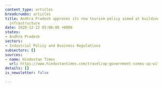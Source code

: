 ```yaml
---
content_type: articles
breadcrumbs: articles
title: Andhra Pradesh approves its new tourism policy aimed at building a robust tourism
  infrastructure
date: 2020-12-22 05:00:00 +0000
states:
- Andhra Pradesh
sectors:
- Industrial Policy and Business Regulations
subsectors: []
sources:
- name: Hindustan Times
  url: https://www.hindustantimes.com/travel/ap-government-comes-up-with-new-tourism-policy/story-MYPJXa0qhctgAeeML44ACO.html
details: []
is_newsletter: false

---
```

